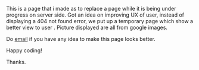 This is a page that i made as to replace a page while it is being under progress on server side. Got an idea on improving UX of user, instead of displaying a 404 not found error, we put up a temporary page which show a better view to user . 
Picture displayed are all from google images. 

Do <a href="mailto:muaz46@yahoo.com">email</a> if you have any idea to make this page looks better.


Happy coding!

Thanks.